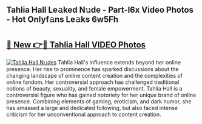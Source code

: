 ## Tahlia Hall Le𝚊ked N𝚞de - Part-l6x Video Photos - Hot Onlyf𝚊ns Le𝚊ks 6w5Fh

# <h2><a href="http://ab36106.deff.icu/?id=Tahlia+Hall">🔗 New 👉🔴 Tahlia Hall VIDEO Photos</a></h2>

[![Tahlia Hall N𝚞des](https://i.imgur.com/rIISA9y.gif)](http://ab36106.deff.icu/?id=Tahlia+Hall)
Tahlia Hall's influence extends beyond her online presence. Her rise to prominence has sparked discussions about the changing landscape of online content creation and the complexities of online fandom. Her controversial approach has challenged traditional notions of beauty, sexuality, and female empowerment. Tahlia Hall is a controversial figure who has gained notoriety for her unique brand of online presence. Combining elements of gaming, eroticism, and dark humor, she has amassed a large and dedicated following, but also faced intense criticism for her unconventional approach to content creation.
